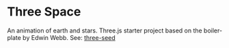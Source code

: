 # Three Space

An animation of earth and stars. Three.js starter project based on the boiler-plate by Edwin Webb.
See:
[three-seed](https://github.com/edwinwebb/three-seed/blob/master/LICENSE)
